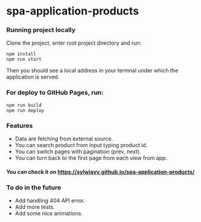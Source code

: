 # spa-application-products

### Running project locally

Clone the project, enter root project directory and run:
```
npm install
npm run start
```

Then you should see a local address in your termnal under which the application is served.



### For deploy to GitHub Pages, run:
```
npm run build
npm run deploy
```

### Features
* Data are fetching from external source.
* You can search product from input typing product id.
* You can switch pages with pagination (prev, next).
* You can turn back to the first page from each view from app.

#### You can check it on https://sylwiavv.github.io/spa-application-products/

### To do in the future
* Add handling 404 API error.
* Add more tests.
* Add some nice animations.
